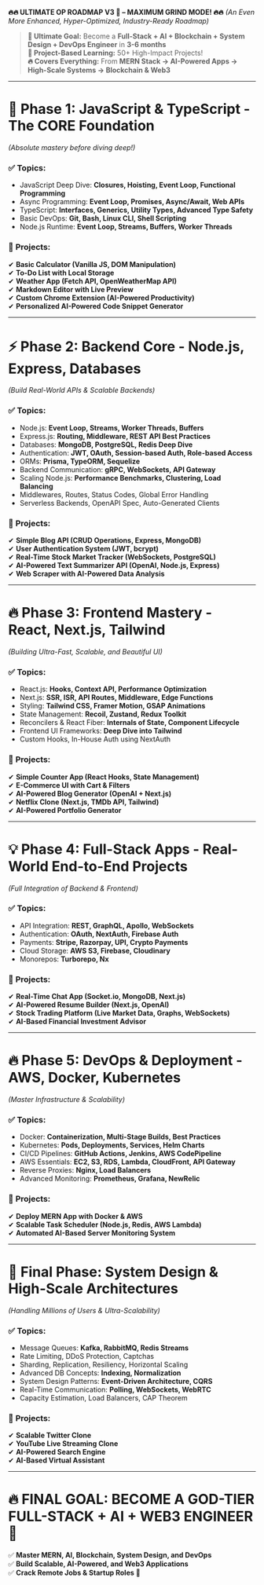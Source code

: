 **🔥🔥 ULTIMATE OP ROADMAP V3 🚀 – MAXIMUM GRIND MODE! 🔥🔥**
_(An Even More Enhanced, Hyper-Optimized, Industry-Ready Roadmap)_  

> **🎯 Ultimate Goal:** Become a **Full-Stack + AI + Blockchain + System Design + DevOps Engineer** in **3-6 months**  
> **🚀 Project-Based Learning:** 50+ High-Impact Projects!  
> **🔥 Covers Everything:** From **MERN Stack → AI-Powered Apps → High-Scale Systems → Blockchain & Web3**  

---

# **💎 Phase 1: JavaScript & TypeScript - The CORE Foundation**  
_(Absolute mastery before diving deep!)_  

### ✅ **Topics:**  
- JavaScript Deep Dive: **Closures, Hoisting, Event Loop, Functional Programming**  
- Async Programming: **Event Loop, Promises, Async/Await, Web APIs**  
- TypeScript: **Interfaces, Generics, Utility Types, Advanced Type Safety**  
- Basic DevOps: **Git, Bash, Linux CLI, Shell Scripting**  
- Node.js Runtime: **Event Loop, Streams, Buffers, Worker Threads**  

### 🚀 **Projects:**  
✔ **Basic Calculator (Vanilla JS, DOM Manipulation)**  
✔ **To-Do List with Local Storage**  
✔ **Weather App (Fetch API, OpenWeatherMap API)**  
✔ **Markdown Editor with Live Preview**  
✔ **Custom Chrome Extension (AI-Powered Productivity)**  
✔ **Personalized AI-Powered Code Snippet Generator**  

---

# **⚡ Phase 2: Backend Core - Node.js, Express, Databases**  
_(Build Real-World APIs & Scalable Backends)_  

### ✅ **Topics:**  
- Node.js: **Event Loop, Streams, Worker Threads, Buffers**  
- Express.js: **Routing, Middleware, REST API Best Practices**  
- Databases: **MongoDB, PostgreSQL, Redis Deep Dive**  
- Authentication: **JWT, OAuth, Session-based Auth, Role-based Access**  
- ORMs: **Prisma, TypeORM, Sequelize**  
- Backend Communication: **gRPC, WebSockets, API Gateway**  
- Scaling Node.js: **Performance Benchmarks, Clustering, Load Balancing**  
- Middlewares, Routes, Status Codes, Global Error Handling  
- Serverless Backends, OpenAPI Spec, Auto-Generated Clients  

### 🚀 **Projects:**  
✔ **Simple Blog API (CRUD Operations, Express, MongoDB)**  
✔ **User Authentication System (JWT, bcrypt)**  
✔ **Real-Time Stock Market Tracker (WebSockets, PostgreSQL)**  
✔ **AI-Powered Text Summarizer API (OpenAI, Node.js, Express)**  
✔ **Web Scraper with AI-Powered Data Analysis**  

---

# **🔥 Phase 3: Frontend Mastery - React, Next.js, Tailwind**  
_(Building Ultra-Fast, Scalable, and Beautiful UI)_  

### ✅ **Topics:**  
- React.js: **Hooks, Context API, Performance Optimization**  
- Next.js: **SSR, ISR, API Routes, Middleware, Edge Functions**  
- Styling: **Tailwind CSS, Framer Motion, GSAP Animations**  
- State Management: **Recoil, Zustand, Redux Toolkit**  
- Reconcilers & React Fiber: **Internals of State, Component Lifecycle**  
- Frontend UI Frameworks: **Deep Dive into Tailwind**  
- Custom Hooks, In-House Auth using NextAuth  

### 🚀 **Projects:**  
✔ **Simple Counter App (React Hooks, State Management)**  
✔ **E-Commerce UI with Cart & Filters**  
✔ **AI-Powered Blog Generator (OpenAI + Next.js)**  
✔ **Netflix Clone (Next.js, TMDb API, Tailwind)**  
✔ **AI-Powered Portfolio Generator**  

---

# **💡 Phase 4: Full-Stack Apps - Real-World End-to-End Projects**  
_(Full Integration of Backend & Frontend)_  

### ✅ **Topics:**  
- API Integration: **REST, GraphQL, Apollo, WebSockets**  
- Authentication: **OAuth, NextAuth, Firebase Auth**  
- Payments: **Stripe, Razorpay, UPI, Crypto Payments**  
- Cloud Storage: **AWS S3, Firebase, Cloudinary**  
- Monorepos: **Turborepo, Nx**  

### 🚀 **Projects:**  
✔ **Real-Time Chat App (Socket.io, MongoDB, Next.js)**  
✔ **AI-Powered Resume Builder (Next.js, OpenAI)**  
✔ **Stock Trading Platform (Live Market Data, Graphs, WebSockets)**  
✔ **AI-Based Financial Investment Advisor**  

---

# **🔥 Phase 5: DevOps & Deployment - AWS, Docker, Kubernetes**  
_(Master Infrastructure & Scalability)_  

### ✅ **Topics:**  
- Docker: **Containerization, Multi-Stage Builds, Best Practices**  
- Kubernetes: **Pods, Deployments, Services, Helm Charts**  
- CI/CD Pipelines: **GitHub Actions, Jenkins, AWS CodePipeline**  
- AWS Essentials: **EC2, S3, RDS, Lambda, CloudFront, API Gateway**  
- Reverse Proxies: **Nginx, Load Balancers**  
- Advanced Monitoring: **Prometheus, Grafana, NewRelic**  

### 🚀 **Projects:**  
✔ **Deploy MERN App with Docker & AWS**  
✔ **Scalable Task Scheduler (Node.js, Redis, AWS Lambda)**  
✔ **Automated AI-Based Server Monitoring System**  

---

# **🚀 Final Phase: System Design & High-Scale Architectures**  
_(Handling Millions of Users & Ultra-Scalability)_  

### ✅ **Topics:**  
- Message Queues: **Kafka, RabbitMQ, Redis Streams**  
- Rate Limiting, DDoS Protection, Captchas  
- Sharding, Replication, Resiliency, Horizontal Scaling  
- Advanced DB Concepts: **Indexing, Normalization**  
- System Design Patterns: **Event-Driven Architecture, CQRS**  
- Real-Time Communication: **Polling, WebSockets, WebRTC**  
- Capacity Estimation, Load Balancers, CAP Theorem  

### 🚀 **Projects:**  
✔ **Scalable Twitter Clone**  
✔ **YouTube Live Streaming Clone**  
✔ **AI-Powered Search Engine**  
✔ **AI-Based Virtual Assistant**  

---

# **🔥 FINAL GOAL: BECOME A GOD-TIER FULL-STACK + AI + WEB3 ENGINEER 🚀**  
✅ **Master MERN, AI, Blockchain, System Design, and DevOps**  
✅ **Build Scalable, AI-Powered, and Web3 Applications**  
✅ **Crack Remote Jobs & Startup Roles 🚀**  
